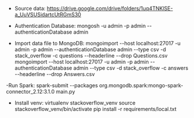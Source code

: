 - Source data:
    https://drive.google.com/drive/folders/1uq4TNKlSE-a_UuVSUSidartcUtRGmS30

- Authentication Database:
    mongosh -u admin -p admin --authenticationDatabase admin

- Import data file to MongoDB:
    mongoimport --host localhost:27017 -u admin -p admin --authenticationDatabase admin --type csv -d stack_overflow -c questions --headerline --drop Questions.csv
    mongoimport --host localhost:27017 -u admin -p admin --authenticationDatabase admin --type csv -d stack_overflow -c answers --headerline --drop Answers.csv

-Run Spark:
    spark-submit --packages org.mongodb.spark:mongo-spark-connector_2.12:3.1.0 main.py

- Install venv:
    virtualenv stackoverflow_venv
    source stackoverflow_venv/bin/activate
    pip install -r requirements/local.txt
